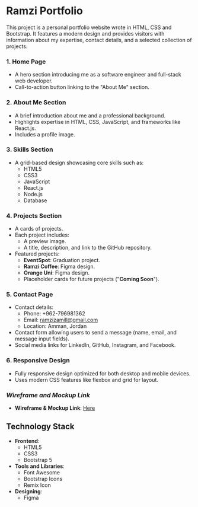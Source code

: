 # Ramzi Portfolio

This project is a personal portfolio website wrote in HTML, CSS and Bootstrap. It features a modern design and provides visitors with information about my expertise, contact details, and a selected collection of projects.

### 1. Home Page

- A hero section introducing me as a software engineer and full-stack web developer.
- Call-to-action button linking to the "About Me" section.

### 2. About Me Section

- A brief introduction about me and a professional background.
- Highlights expertise in HTML, CSS, JavaScript, and frameworks like React.js.
- Includes a profile image.

### 3. Skills Section

- A grid-based design showcasing core skills such as:
  - HTML5
  - CSS3
  - JavaScript
  - React.js
  - Node.js
  - Database

### 4. Projects Section

- A cards of projects.
- Each project includes:
  - A preview image.
  - A title, description, and link to the GitHub repository.
- Featured projects:
  - **EventSpot**: Graduation project.
  - **Ramzi Coffee**: Figma design.
  - **Orange Uni**: Figma design.
  - Placeholder cards for future projects ("**Coming Soon**").

### 5. Contact Page

- Contact details:
  - Phone: +962-796981362
  - Email: ramzizamill@gmail.com
  - Location: Amman, Jordan
- Contact form allowing users to send a message (name, email, and message input fields).
- Social media links for LinkedIn, GitHub, Instagram, and Facebook.

### 6. Responsive Design

- Fully responsive design optimized for both desktop and mobile devices.
- Uses modern CSS features like flexbox and grid for layout.

### *Wireframe and Mockup Link*

- **Wireframe & Mockup Link**: [Here](https://www.figma.com/design/Sbjc12MzOOlgQkpGnhDxpy/Untitled?node-id=0-1&t=ryqjcxyEovFQAHvG-1)

## Technology Stack

- **Frontend**:
  - HTML5
  - CSS3
  - Bootstrap 5
- **Tools and Libraries**:
  - Font Awesome
  - Bootstrap Icons
  - Remix Icon
- **Designing**:
  - Figma



